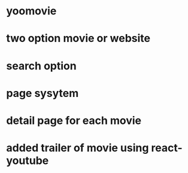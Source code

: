 # yoomovie

# two option movie or website

# search option

# page sysytem

# detail page for each movie 

# added trailer of movie using react-youtube 
